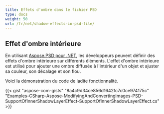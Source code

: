 ```yaml
---
title: Effets d'ombre dans le fichier PSD
type: docs
weight: 50
url: /fr/net/shadow-effects-in-psd-file/
---
```



## **Effet d'ombre intérieure**
En utilisant [Aspose.PSD pour .NET](https://products.aspose.com/psd/net), les développeurs peuvent définir des effets d'ombre intérieure sur différents éléments. L'effet d'ombre intérieure est utilisé pour ajouter une ombre diffusée à l'intérieur d'un objet et ajuster sa couleur, son décalage et son flou.

Voici la démonstration du code de ladite fonctionnalité.

{{< gist "aspose-com-gists" "8a4c9d34ce856d1642fc7c0ce974175c" "Examples-CSharp-Aspose-ModifyingAndConvertingImages-PSD-SupportOfInnerShadowLayerEffect-SupportOfInnerShadowLayerEffect.cs" >}}


